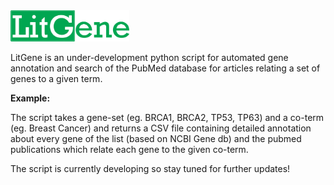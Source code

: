 <img src="https://github.com/digrigor/LitGene/blob/master/Litgene.png" height="50">

LitGene is an under-development python script for automated gene annotation and search of the PubMed database for articles relating a 
set of genes to a given term.


**Example:**

The script takes a gene-set (eg. BRCA1, BRCA2, TP53, TP63) and a co-term (eg. Breast Cancer) and returns a CSV file containing detailed 
annotation about every gene of the list (based on NCBI Gene db) and the pubmed publications which relate each gene to the given co-term.

The script is currently developing so stay tuned for further updates!

